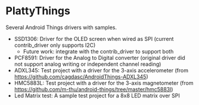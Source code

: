 # PlattyThings
Several Android Things drivers with samples.

* SSD1306: Driver for the OLED screen when wired as SPI (current contrib_driver only supports I2C)
  * Future work: integrate with the contrib_driver to support both
* PCF8591: Driver for the Analog to Digital converter (original driver did not support analog writing or independent channel reading)
* ADXL345: Test project with a driver for the 3-axis accelerometer (from https://github.com/cagdasc/AndroidThings-ADXL345)
* HMC5883L: Test project with a driver for the 3-axis magnetometer (from https://github.com/m-thu/android-things/tree/master/hmc5883l)
* Led Matrix test: A sample test project for a 8x8 LED matrix over SPI
 
